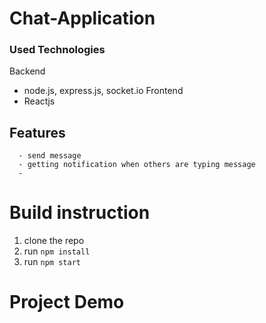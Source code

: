 # Chat-Application
### Used Technologies
 Backend
  - node.js, express.js, socket.io
 Frontend
  - Reactjs
##  Features
      - send message
      - getting notification when others are typing message
      - 
# Build instruction
1.  clone the repo
2.  run `npm install`
3.  run `npm start`

# Project Demo
<!-- <a href="https://imgflip.com/gif/2kxwik"><img src="https://i.imgflip.com/2kxwik.gif" title="made at imgflip.com"/></a> -->


